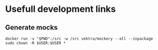 # Usefull development links

## Generate mocks

```
docker run -v "$PWD":/src -w /src vektra/mockery --all --inpackage
sudo chown -R $USER:$USER *
```
